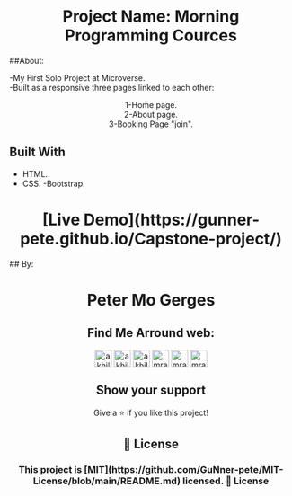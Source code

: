 <h1 align="center">
Project Name: Morning Programming Cources
</h1>

##About:

-My First Solo Project at Microverse.<br>
-Built as a responsive three pages linked to each other:<br>
<p align="center">
    1-Home page.<br>
    2-About page.<br>
    3-Booking Page "join".<br>
</p>

## Built With

- HTML.
- CSS.
-Bootstrap.
<h1 align="center">
[Live Demo](https://gunner-pete.github.io/Capstone-project/)
</h1>
## By:
<h1 align="center">
Peter Mo Gerges
</h1>
<h2 align="center">
Find Me Arround web:
</h2>
<p align="center">
<a href="https://www.instagram.com/via_love_/" target="blank"><img align="center" src="https://cdn.jsdelivr.net/npm/simple-icons@3.0.1/icons/instagram.svg" alt="akhilgkrishnan" height="30" width="30" /></a>
<a href="https://www.facebook.com/peter.mo.gerges" target="blank"><img align="center" src="https://cdn.jsdelivr.net/npm/simple-icons@3.0.1/icons/facebook.svg" alt="akhilgkrishnan9800" height="30" width="30" /></a>
<a href="https://www.linkedin.com/in/peter-mo-2924a7183/" target="blank"><img align="center" src="https://cdn.jsdelivr.net/npm/simple-icons@3.0.1/icons/linkedin.svg" alt="akhilgkrishnan" height="30" width="30" /></a>
<a href="https://twitter.com/MoonlighMr" target="blank"><img align="center" src="https://cdn.jsdelivr.net/npm/simple-icons@3.0.1/icons/twitter.svg" alt="mrakhilg" height="30" width="30" /></a>
<a href="https://microverse-students.slack.com/team/U01DP875AP5" target="blank"><img align="center" src="https://cdn.jsdelivr.net/npm/simple-icons@3.13.0/icons/slack.svg" alt="mrakhilg" height="30" width="30" /></a>
<a href="https://github.com/GuNner-pete" target="blank"><img align="center" src="https://cdn.jsdelivr.net/npm/simple-icons@3.13.0/icons/github.svg" alt="mrakhilg" height="30" width="30" /></a>
</p>

<h2 align="center">
Show your support
</h2>

<p align="center">
Give a ⭐️ if you like this project!
</p>

<h2 align="center">
📝 License
</h2>
<h3 align="center">
This project is [MIT](https://github.com/GuNner-pete/MIT-License/blob/main/README.md) licensed.
📝 License
</h3>
